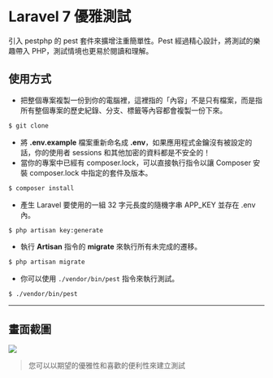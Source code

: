 # Laravel 7 優雅測試

引入 pestphp 的 pest 套件來擴增注重簡單性。Pest 經過精心設計，將測試的樂趣帶入 PHP，測試情境也更易於閱讀和理解。

## 使用方式
- 把整個專案複製一份到你的電腦裡，這裡指的「內容」不是只有檔案，而是指所有整個專案的歷史紀錄、分支、標籤等內容都會複製一份下來。
```sh
$ git clone
```
- 將 __.env.example__ 檔案重新命名成 __.env__，如果應用程式金鑰沒有被設定的話，你的使用者 sessions 和其他加密的資料都是不安全的！
- 當你的專案中已經有 composer.lock，可以直接執行指令以讓 Composer 安裝 composer.lock 中指定的套件及版本。
```sh
$ composer install
```
- 產生 Laravel 要使用的一組 32 字元長度的隨機字串 APP_KEY 並存在 .env 內。
```sh
$ php artisan key:generate
```
- 執行 __Artisan__ 指令的 __migrate__ 來執行所有未完成的遷移。
```sh
$ php artisan migrate
```
- 你可以使用 `./vendor/bin/pest` 指令來執行測試。
```sh
$ ./vendor/bin/pest
```

----

## 畫面截圖
![](https://i.imgur.com/Wdob3UP.png)
> 您可以以期望的優雅性和喜歡的便利性來建立測試
